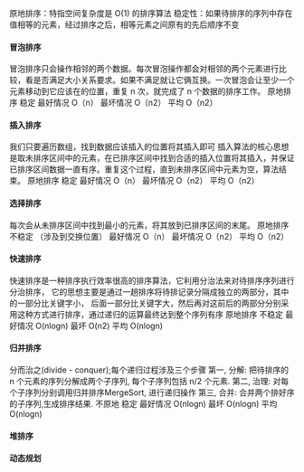 原地排序：特指空间复杂度是 O(1) 的排序算法
稳定性：如果待排序的序列中存在值相等的元素，经过排序之后，相等元素之间原有的先后顺序不变

#### 冒泡排序
冒泡排序只会操作相邻的两个数据。每次冒泡操作都会对相邻的两个元素进行比较，看是否满足大小关系要求。如果不满足就让它俩互换。一次冒泡会让至少一个元素移动到它应该在的位置，重复 n 次，就完成了 n 个数据的排序工作。
原地排序
稳定
最好情况  O（n）  最坏情况 O（n2）  平均 O（n2）

#### 插入排序
我们只要遍历数组，找到数据应该插入的位置将其插入即可
插入算法的核心思想是取未排序区间中的元素，在已排序区间中找到合适的插入位置将其插入，并保证已排序区间数据一直有序。重复这个过程，直到未排序区间中元素为空，算法结束。
原地排序
稳定
最好情况  O（n）  最坏情况 O（n2）  平均 O（n2）

#### 选择排序
每次会从未排序区间中找到最小的元素，将其放到已排序区间的末尾。
原地排序
不稳定 （涉及到交换位置）
最好情况  O（n）  最坏情况 O（n2）  平均 O（n2）

#### 快速排序
快速排序是一种排序执行效率很高的排序算法，它利用分治法来对待排序序列进行分治排序，
它的思想主要是通过一趟排序将待排记录分隔成独立的两部分，其中的一部分比关键字小，
后面一部分比关键字大，然后再对这前后的两部分分别采用这种方式进行排序，通过递归的运算最终达到整个序列有序
原地排序
不稳定
最好情况 O(nlogn) 最坏 O(n2) 平均 O(nlogn)

#### 归并排序
分而治之(divide - conquer);每个递归过程涉及三个步骤
第一, 分解: 把待排序的 n 个元素的序列分解成两个子序列, 每个子序列包括 n/2 个元素.
第二, 治理: 对每个子序列分别调用归并排序MergeSort, 进行递归操作
第三, 合并: 合并两个排好序的子序列,生成排序结果.
不原地
稳定
最好情况 O(nlogn) 最坏 O(nlogn) 平均 O(nlogn)

#### 堆排序

#### 动态规划